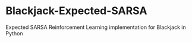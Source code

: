 # Blackjack-Expected-SARSA
Expected SARSA Reinforcement Learning implementation for Blackjack in Python 
